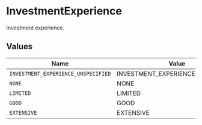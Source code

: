 # InvestmentExperience

Investment experience.


## Values

| Name                                | Value                               |
| ----------------------------------- | ----------------------------------- |
| `INVESTMENT_EXPERIENCE_UNSPECIFIED` | INVESTMENT_EXPERIENCE_UNSPECIFIED   |
| `NONE`                              | NONE                                |
| `LIMITED`                           | LIMITED                             |
| `GOOD`                              | GOOD                                |
| `EXTENSIVE`                         | EXTENSIVE                           |